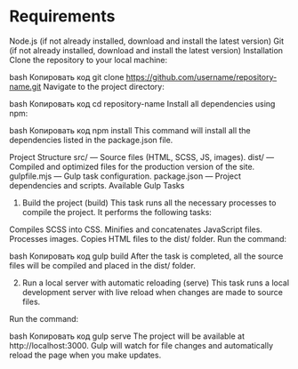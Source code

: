 # Requirements
Node.js (if not already installed, download and install the latest version)
Git (if not already installed, download and install the latest version)
Installation
Clone the repository to your local machine:

bash
Копировать код
git clone https://github.com/username/repository-name.git
Navigate to the project directory:

bash
Копировать код
cd repository-name
Install all dependencies using npm:

bash
Копировать код
npm install
This command will install all the dependencies listed in the package.json file.

Project Structure
src/ — Source files (HTML, SCSS, JS, images).
dist/ — Compiled and optimized files for the production version of the site.
gulpfile.mjs — Gulp task configuration.
package.json — Project dependencies and scripts.
Available Gulp Tasks
1. Build the project (build)
This task runs all the necessary processes to compile the project. It performs the following tasks:

Compiles SCSS into CSS.
Minifies and concatenates JavaScript files.
Processes images.
Copies HTML files to the dist/ folder.
Run the command:

bash
Копировать код
gulp build
After the task is completed, all the source files will be compiled and placed in the dist/ folder.

2. Run a local server with automatic reloading (serve)
This task runs a local development server with live reload when changes are made to source files.

Run the command:

bash
Копировать код
gulp serve
The project will be available at http://localhost:3000. Gulp will watch for file changes and automatically reload the page when you make updates.
